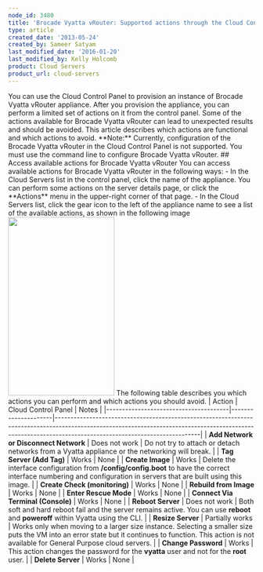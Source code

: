 ```yaml
---
node_id: 3480
title: 'Brocade Vyatta vRouter: Supported actions through the Cloud Control Panel'
type: article
created_date: '2013-05-24'
created_by: Sameer Satyam
last_modified_date: '2016-01-20'
last_modified_by: Kelly Holcomb
product: Cloud Servers
product_url: cloud-servers
---
```


You can use the Cloud Control Panel to provision an instance of Brocade
Vyatta vRouter appliance. After you provision the appliance, you can
perform a limited set of actions on it from the control panel. Some of
the actions available for Brocade Vyatta vRouter can lead to unexpected
results and should be avoided. This article describes which actions are
functional and which actions to avoid. \*\*Note:\*\* Currently,
configuration of the Brocade Vyatta vRouter in the Cloud Control Panel
is not supported. You must use the command line to configure Brocade
Vyatta vRouter. \#\# Access available actions for Brocade Vyatta vRouter
You can access available actions for Brocade Vyatta vRouter in the
following ways: - In the Cloud Servers list in the control panel, click
the name of the appliance. You can perform some actions on the server
details page, or click the \*\*Actions\*\* menu in the upper-right
corner of that page. - In the Cloud Servers list, click the gear icon to
the left of the appliance name to see a list of the available actions,
as shown in the following image
<img src="https://8026b2e3760e2433679c-fffceaebb8c6ee053c935e8915a3fbe7.ssl.cf2.rackcdn.com/field/image/1555-3480-1.png" width="217" height="364" />
The following table describes you which actions you can perform and
which actions you should avoid.
| Action                                | Cloud Control Panel | Notes                                                                                                                                                                                                    |
|---------------------------------------|---------------------|----------------------------------------------------------------------------------------------------------------------------------------------------------------------------------------------------------|
| **Add Network or Disconnect Network** | Does not work       | Do not try to attach or detach networks from a Vyatta appliance or the networking will break.                                                                                                            |
| **Tag Server (Add Tag)**              | Works               | None                                                                                                                                                                                                     |
| **Create Image**                      | Works               | Delete the interface configuration from **/config/config.boot** to have the correct interface numbering and configuration in servers that are built using this image.                                    |
| **Create Check (monitoring)**         | Works               | None                                                                                                                                                                                                     |
| **Rebuild from Image**                | Works               | None                                                                                                                                                                                                     |
| **Enter Rescue Mode**                 | Works               | None                                                                                                                                                                                                     |
| **Connect Via Terminal (Console)**    | Works               | None                                                                                                                                                                                                     |
| **Reboot Server**                     | Does not work       | Both soft and hard reboot fail and the server remains active. You can use **reboot** and **poweroff** within Vyatta using the CLI.                                                                       |
| **Resize Server**                     | Partially works     | Works only when moving to a larger size instance. Selecting a smaller size puts the VM into an error state but it continues to function. This action is not available for General Purpose cloud servers. |
| **Change Password**                   | Works               | This action changes the password for the **vyatta** user and not for the **root** user.                                                                                                                  |
| **Delete Server**                     | Works               | None                                                                                                                                                                                                     |



